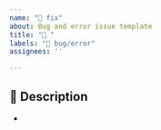 ```yaml
---
name: "🐛 fix"
about: Bug and error issue template
title: "🐛 "
labels: "🐛 bug/error"
assignees: ''

---
```


## 📌 Description
-
